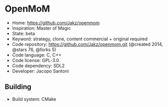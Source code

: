# OpenMoM

- Home: https://github.com/Jakz/openmom
- Inspiration: Master of Magic
- State: beta
- Keyword: strategy, clone, content commercial + original required
- Code repository: https://github.com/Jakz/openmom.git (@created 2014, @stars 76, @forks 5)
- Code language: C, C++
- Code license: GPL-3.0
- Code dependency: SDL2
- Developer: Jacopo Santoni

## Building

- Build system: CMake

